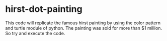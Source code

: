# hirst-dot-painting
This code will replicate the famous hirst painting by using the color pattern and turtle module of python. The painting was sold for more than $1 million. So try and execute the code.
